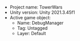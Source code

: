 <!-- UNITY CODE ASSIST INSTRUCTIONS START -->
- Project name: TowerWars
- Unity version: Unity 2021.3.45f1
- Active game object:
  - Name: DebugManager
  - Tag: Untagged
  - Layer: Default
<!-- UNITY CODE ASSIST INSTRUCTIONS END -->